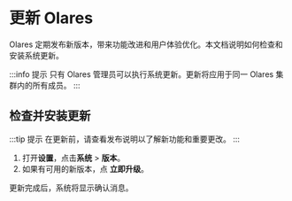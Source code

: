 # 更新 Olares

Olares 定期发布新版本，带来功能改进和用户体验优化。本文档说明如何检查和安装系统更新。

:::info 提示
只有 Olares 管理员可以执行系统更新。更新将应用于同一 Olares 集群内的所有成员。
:::

## 检查并安装更新

:::tip 提示
在更新前，请查看发布说明以了解新功能和重要更改。
:::

1. 打开**设置**，点击**系统** > **版本**。
2. 如果有可用的新版本，点 **立即升级**。

更新完成后，系统将显示确认消息。